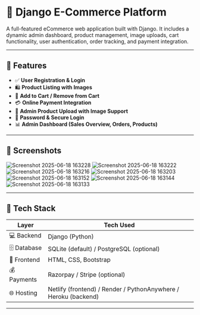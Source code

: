 # 🛒 Django E-Commerce Platform

A full-featured eCommerce web application built with Django. It includes a dynamic admin dashboard, product management, image uploads, cart functionality, user authentication, order tracking, and payment integration.

---

## 🚀 Features

- ✅ **User Registration & Login**
- 🛍️ **Product Listing with Images**
- 🛒 **Add to Cart / Remove from Cart**
- 💳 **Online Payment Integration**
- 📸 **Admin Product Upload with Image Support**
- 🔐 **Password & Secure Login**
- 📊 **Admin Dashboard (Sales Overview, Orders, Products)**

---

## 📸 Screenshots


![Screenshot 2025-06-18 163228](https://github.com/user-attachments/assets/fea0f4cb-1e3d-46c4-be06-d2b21009e683)
![Screenshot 2025-06-18 163222](https://github.com/user-attachments/assets/5e846095-f564-4808-89d9-c0b964e3f3e9)
![Screenshot 2025-06-18 163216](https://github.com/user-attachments/assets/d600fcb5-2994-4b0f-9200-544669d79318)
![Screenshot 2025-06-18 163203](https://github.com/user-attachments/assets/936b13ba-966d-458b-92f3-edf49e9581a5)
![Screenshot 2025-06-18 163152](https://github.com/user-attachments/assets/46bfc710-3e00-4a8e-b391-e457d8fde14c)
![Screenshot 2025-06-18 163144](https://github.com/user-attachments/assets/1095d760-99b6-4c29-ba85-81371f3f38e8)
![Screenshot 2025-06-18 163133](https://github.com/user-attachments/assets/27d08ce2-0c2b-4c94-b777-130a353e087e)

---

## 🔧 Tech Stack

| Layer       | Tech Used                  |
|-------------|----------------------------|
| 💻 Backend   | Django (Python)            |
| 🗄️ Database | SQLite (default) / PostgreSQL (optional) |
| 🎨 Frontend  | HTML, CSS, Bootstrap       |
| 💰 Payments  | Razorpay / Stripe (optional) |
| 🌐 Hosting   | Netlify (frontend) / Render / PythonAnywhere / Heroku (backend) |
--- ------------------------------------------------------------------------------

